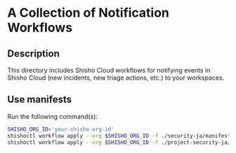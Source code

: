 # A Collection of Notification Workflows

## Description

This directory includes Shisho Cloud workflows for notifying events in Shisho Cloud (new incidents, new triage actions, etc.) to your workspaces.

## Use manifests

Run the following command(s):

```bash
SHISHO_ORG_ID='your-shisho-org-id'
shishoctl workflow apply --org $SHISHO_ORG_ID -f ./security-ja/manifest.yaml
shishoctl workflow apply --org $SHISHO_ORG_ID -f ./project-security-ja/manifest.yaml
```

